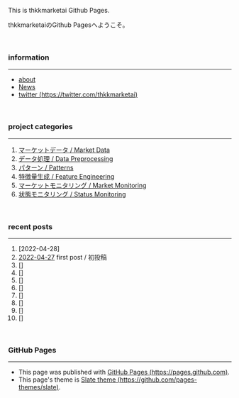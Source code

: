 This is thkkmarketai Github Pages.

thkkmarketaiのGithub Pagesへようこそ。

&emsp;

### **information**
---
- [about](https://thkkmarketai.github.io/about)
- [News](https://thkkmarketai.github.io/news)
- [twitter (https://twitter.com/thkkmarketai)](https://twitter.com/thkkmarketai)

&emsp;

### **project categories**
---
1. [マーケットデータ / Market Data](https://thkkmarketai.github.io/marketdata)
2. [データ処理 / Data Preprocessing](https://thkkmarketai.github.io/datapreprocessing)
3. [パターン / Patterns](https://thkkmarketai.github.io/patterns)
4. [特徴量生成 / Feature Engineering](https://thkkmarketai.github.io/featureengineering)
5. [マーケットモニタリング / Market Monitoring](https://thkkmarketai.github.io/marketmonitoring)
6. [状態モニタリング / Status Monitoring](https://thkkmarketai.github.io/statusmonitoring)　　

&emsp;

### **recent posts**
---
1. [2022-04-28]
2. [2022-04-27](https://thkkmarketai.github.io/2022/04/27/first-post.html) first post / 初投稿
3. []
4. []
5. []
6. []
7. []
8. []
9. []
10. []

&emsp;

### **GitHub Pages**
---
- This page was published with [GitHub Pages (https://pages.github.com)](https://pages.github.com).
- This page's theme is [Slate theme (https://github.com/pages-themes/slate)](https://github.com/pages-themes/slate).
